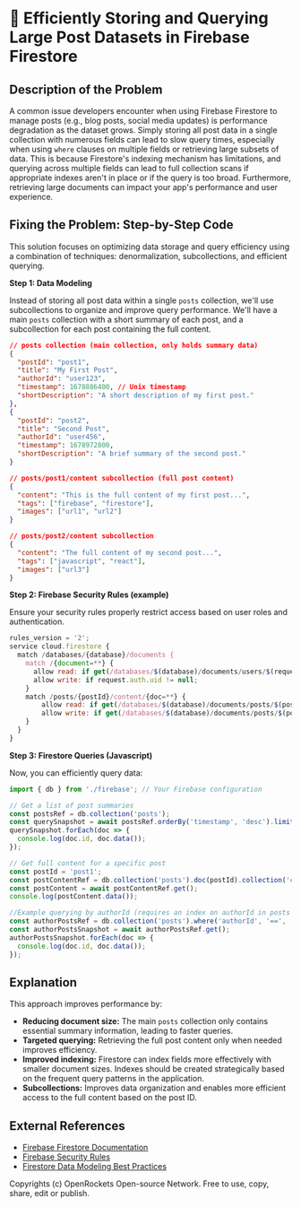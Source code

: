 # 🐞 Efficiently Storing and Querying Large Post Datasets in Firebase Firestore


## Description of the Problem

A common issue developers encounter when using Firebase Firestore to manage posts (e.g., blog posts, social media updates) is performance degradation as the dataset grows.  Simply storing all post data in a single collection with numerous fields can lead to slow query times, especially when using `where` clauses on multiple fields or retrieving large subsets of data.  This is because Firestore's indexing mechanism has limitations, and querying across multiple fields can lead to full collection scans if appropriate indexes aren't in place or if the query is too broad.  Furthermore, retrieving large documents can impact your app's performance and user experience.

## Fixing the Problem: Step-by-Step Code

This solution focuses on optimizing data storage and query efficiency using a combination of techniques: denormalization, subcollections, and efficient querying.

**Step 1: Data Modeling**

Instead of storing all post data within a single `posts` collection, we'll use subcollections to organize and improve query performance.  We'll have a main `posts` collection with a short summary of each post, and a subcollection for each post containing the full content.

```json
// posts collection (main collection, only holds summary data)
{
  "postId": "post1",
  "title": "My First Post",
  "authorId": "user123",
  "timestamp": 1678886400, // Unix timestamp
  "shortDescription": "A short description of my first post."
},
{
  "postId": "post2",
  "title": "Second Post",
  "authorId": "user456",
  "timestamp": 1678972800,
  "shortDescription": "A brief summary of the second post."
}

// posts/post1/content subcollection (full post content)
{
  "content": "This is the full content of my first post...",
  "tags": ["firebase", "firestore"],
  "images": ["url1", "url2"]
}

// posts/post2/content subcollection
{
  "content": "The full content of my second post...",
  "tags": ["javascript", "react"],
  "images": ["url3"]
}
```

**Step 2: Firebase Security Rules (example)**

Ensure your security rules properly restrict access based on user roles and authentication.

```javascript
rules_version = '2';
service cloud.firestore {
  match /databases/{database}/documents {
    match /{document=**} {
      allow read: if get(/databases/$(database)/documents/users/$(request.auth.uid)).data.exists();
      allow write: if request.auth.uid != null;
    }
    match /posts/{postId}/content/{doc=**} {
        allow read: if get(/databases/$(database)/documents/posts/$(postId)).data.exists();
        allow write: if get(/databases/$(database)/documents/posts/$(postId)).data.authorId == request.auth.uid;
    }
  }
}
```


**Step 3:  Firestore Queries (Javascript)**

Now, you can efficiently query data:

```javascript
import { db } from './firebase'; // Your Firebase configuration

// Get a list of post summaries
const postsRef = db.collection('posts');
const querySnapshot = await postsRef.orderBy('timestamp', 'desc').limit(10).get();
querySnapshot.forEach(doc => {
  console.log(doc.id, doc.data());
});

// Get full content for a specific post
const postId = 'post1';
const postContentRef = db.collection('posts').doc(postId).collection('content').doc('content'); // Assuming only one content doc per post
const postContent = await postContentRef.get();
console.log(postContent.data());

//Example querying by authorId (requires an index on authorId in posts collection):
const authorPostsRef = db.collection('posts').where('authorId', '==', 'user123').orderBy('timestamp', 'desc');
const authorPostsSnapshot = await authorPostsRef.get();
authorPostsSnapshot.forEach(doc => {
  console.log(doc.id, doc.data());
});
```


## Explanation

This approach improves performance by:

* **Reducing document size:**  The main `posts` collection only contains essential summary information, leading to faster queries.
* **Targeted querying:**  Retrieving the full post content only when needed improves efficiency.
* **Improved indexing:**  Firestore can index fields more effectively with smaller document sizes.  Indexes should be created strategically based on the frequent query patterns in the application.
* **Subcollections:** Improves data organization and enables more efficient access to the full content based on the post ID.


## External References

* [Firebase Firestore Documentation](https://firebase.google.com/docs/firestore)
* [Firebase Security Rules](https://firebase.google.com/docs/firestore/security/rules-overview)
* [Firestore Data Modeling Best Practices](https://firebase.google.com/docs/firestore/best-practices)

Copyrights (c) OpenRockets Open-source Network. Free to use, copy, share, edit or publish.

